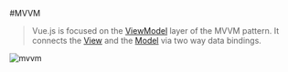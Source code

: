 #MVVM

> Vue.js is focused on the [ViewModel](https://012.vuejs.org/guide/#ViewModel) layer of the MVVM pattern. It connects the [View](https://012.vuejs.org/guide/#View) and the [Model](https://012.vuejs.org/guide/#Model) via two way data bindings.

![mvvm](https://012.vuejs.org/images/mvvm.png)


